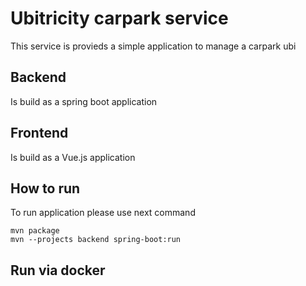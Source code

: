 # Ubitricity carpark service

This service is provieds a simple application to manage a carpark ubi
    

## Backend

Is build as a spring boot application

## Frontend

Is build as a Vue.js application

## How to run

To run application please use next command

```shell script
mvn package
mvn --projects backend spring-boot:run
```

## Run via docker
